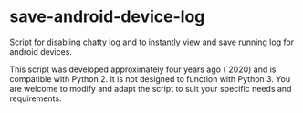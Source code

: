 # save-android-device-log
Script for disabling chatty log and to instantly view and save running log for android devices. 

This script was developed approximately four years ago (`2020) and is compatible with Python 2. It is not designed to function with Python 3. You are welcome to modify and adapt the script to suit your specific needs and requirements.
